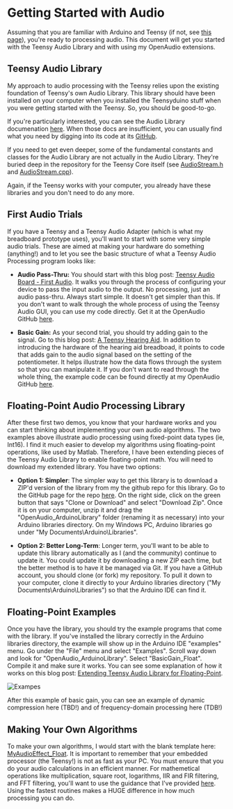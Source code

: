 Getting Started with Audio
===========================

Assuming that you are familiar with Arduino and Teensy (if not, see [this page](https://github.com/chipaudette/OpenAudio/blob/master/Docs/Getting%20Started/Starting%20From%20Scratch.md)), you're ready to processing audio.  This document will get you started with the Teensy Audio Library and with using my OpenAudio extensions.

Teensy Audio Library
------------

My approach to audio processing with the Teensy relies upon the existing foundation of Teensy's own Audio Library.  This library should have been installed on your computer when you installed the Teensyduino stuff when you were getting started with the Teensy.  So, you should be good-to-go.

If you're particularly interested, you can see the Audio Library documenation [here](http://www.pjrc.com/teensy/td_libs_Audio.html).  When those docs are insufficient, you can usually find what you need by digging into its code at its [GitHub](https://github.com/PaulStoffregen/Audio).  

If you need to get even deeper, some of the fundamental constants and classes for the Audio Library are not actually in the Audio Library.  They're buried deep in the repository for the Teensy Core itself (see [AudioStream.h](https://github.com/PaulStoffregen/cores/blob/master/teensy3/AudioStream.h) and [AudioStream.cpp](https://github.com/PaulStoffregen/cores/blob/master/teensy3/AudioStream.cpp)).  

Again, if the Teensy works with your computer, you already have these libraries and you don't need to do any more.

First Audio Trials
-----------------

If you have a Teensy and a Teensy Audio Adapter (which is what my breadboard prototype uses), you'll want to start with some very simple audio trials.  These are aimed at making your hardware do something (anything!) and to let you see the basic structure of what a Teensy Audio Processing program looks like:

* **Audio Pass-Thru:**  You should start with this blog post: [Teensy Audio Board - First Audio](http://openaudio.blogspot.com/2016/10/teensy-audio-board-first-audio.html). It walks you through the process of configuring your device to pass the input audio to the output.  No processing, just an audio pass-thru.  Always start simple.  It doesn't get simpler than this.  If you don't want to walk through the whole process of using the Teensy Audio GUI, you can use my code directly.  Get it at the OpenAudio GitHub [here](https://github.com/chipaudette/OpenAudio_blog/tree/master/2016-10-23%20First%20Teensy%20Audio/Arduino/BasicLineInPassThrough).

* **Basic Gain:** As your second trial, you should try adding gain to the signal.  Go to this blog post: [A Teensy Hearing Aid](http://openaudio.blogspot.com/2016/11/a-teensy-hearing-aid.html).  In addition to introducing the hardware of the hearing aid breadboad, it points to code that adds gain to the audio signal based on the setting of the potentiometer.  It helps illustrate how the data flows through the system so that you can manipulate it.  If you don't want to read through the whole thing, the example code can be found directly at my OpenAudio GitHub [here](https://github.com/chipaudette/OpenAudio_blog/tree/master/2016-11-20%20Basic%20Hearing%20Aid/BasicGain).

Floating-Point Audio Processing Library
-------------------------------

After these first two demos, you know that your hardware works and you can start thinking about implementing your own audio algorithms.  The two examples above illustrate audio processing using fixed-point data types (ie, Int16).  I find it much easier to develop my algorithms using floating-point operations, like used by Matlab.  Therefore, I have been extending pieces of the Teensy Audio Library to enable floating-point math.  You will need to download my extended library.  You have two options:

* **Option 1: Simpler**:  The simpler way to get this library is to download a ZIP'd version of the library from my the github repo for this library.  Go to the GitHub page for the repo [here](https://github.com/chipaudette/OpenAudio_ArduinoLibrary).  On the right side, click on the green button that says "Clone or Download" and select "Download Zip".  Once it is on your computer, unzip it and drag the "OpenAudio_ArduinoLibrary" folder (renaming it as necessary) into your Arduino libraries directory.  On my Windows PC, Arduino libraries go under "My Documents\Arduino\Libraries\".

* **Option 2: Better Long-Term**:  Longer term, you'll want to be able to update this library automatically as I (and the community) continue to update it.  You could update it by downloading a new ZIP each time, but the better method is to have it be managed via Git.  If you have a GitHub account, you should clone (or fork) my repository.  To pull it down to your computer, clone it directly to your Arduino libraries directory ("My Documents\Arduino\Libraries\") so that the Arduino IDE can find it.

Floating-Point Examples
-------------------------

Once you have the library, you should try the example programs that come with the library.  If you've installed the library correctly in the Arduino libraries directory, the example will show up in the Arduino IDE "examples" menu.  Go under the "File" menu and select "Examples".  Scroll way down and look for "OpenAudio_ArduinoLibrary".  Select "BasicGain_Float".  Compile it and make sure it works.  You can see some explanation of how it works on this blog post: [Extending Teensy Audio Library for Floating-Point](http://openaudio.blogspot.com/2016/12/extending-teensy-audio-library-for.html).

![Exampes](https://4.bp.blogspot.com/-m5f4ZGKg5pw/WEM6ARN-BAI/AAAAAAAAEEc/IAby6zgbSTcAa2Dr4hmqlBYV2bh6eD13QCEw/s400/Screenshot_examples.png "Examples")

After this example of basic gain, you can see an example of dynamic compression here (TBD!) and of frequency-domain processing here (TDB!)

Making Your Own Algorithms
---------------------------

To make your own algorithms, I would start with the blank template here: [MyAudioEffect_Float](https://github.com/chipaudette/OpenAudio_ArduinoLibrary/tree/master/examples/MyAudioEffect_Float).  It is important to remember that your embedded processor (the Teensy!) is not as fast as your PC.  You must ensure that you do your audio calculations in an efficient manner.  For mathemetical operations like multiplication, square root, logarithms, IIR and FIR filtering, and FFT filtering, you'll want to use the guidance that I've provided [here](https://github.com/chipaudette/OpenAudio/blob/master/Docs/Programming%20Algorithms/Using%20DSP%20Exentions.md).  Using the fastest routines makes a HUGE difference in how much processing you can do.


